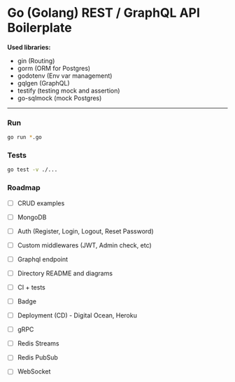 # Go (Golang) REST / GraphQL API Boilerplate

**Used libraries:**
- gin (Routing)
- gorm (ORM for Postgres)
- godotenv (Env var management)
- gqlgen (GraphQL)
- testify (testing mock and assertion)
- go-sqlmock (mock Postgres)

---

### Run

```sh
go run *.go
```

### Tests

```sh
go test -v ./...
```

### Roadmap

- [ ] CRUD examples
- [ ] MongoDB
- [ ] Auth (Register, Login, Logout, Reset Password)
- [ ] Custom middlewares (JWT, Admin check, etc)
- [ ] Graphql endpoint
- [ ] Directory README and diagrams
- [ ] CI + tests
- [ ] Badge
- [ ] Deployment (CD) - Digital Ocean, Heroku

- [ ] gRPC
- [ ] Redis Streams
- [ ] Redis PubSub
- [ ] WebSocket